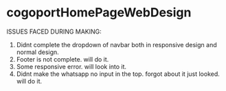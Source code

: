 # cogoportHomePageWebDesign

ISSUES FACED DURING MAKING:
1) Didnt complete the dropdown of navbar both in responsive design and normal design.
2) Footer is not complete. will do it.
3) Some responsive error. will look into it.
4) Didnt make the whatsapp no input in the top. forgot about it just looked. will do it.
